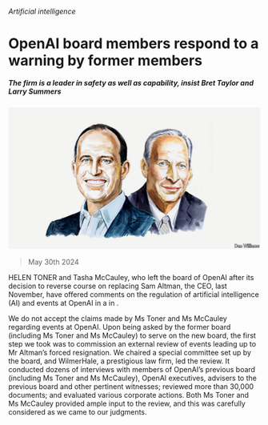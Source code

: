###### Artificial intelligence

# OpenAI board members respond to a warning by former members 

##### The firm is a leader in safety as well as capability, insist Bret Taylor and Larry Summers 

![image](images/20240529_BID001.jpg) 

> May 30th 2024 

HELEN TONER and Tasha McCauley, who left the board of OpenAI after its decision to reverse course on replacing Sam Altman, the CEO, last November, have offered comments on the regulation of artificial intelligence (AI) and events at OpenAI in a  in .

We do not accept the claims made by Ms Toner and Ms McCauley regarding events at OpenAI. Upon being asked by the former board (including Ms Toner and Ms McCauley) to serve on the new board, the first step we took was to commission an external review of events leading up to Mr Altman’s forced resignation. We chaired a special committee set up by the board, and WilmerHale, a prestigious law firm, led the review. It conducted dozens of interviews with members of OpenAI’s previous board (including Ms Toner and Ms McCauley), OpenAI executives, advisers to the previous board and other pertinent witnesses; reviewed more than 30,000 documents; and evaluated various corporate actions. Both Ms Toner and Ms McCauley provided ample input to the review, and this was carefully considered as we came to our judgments.

